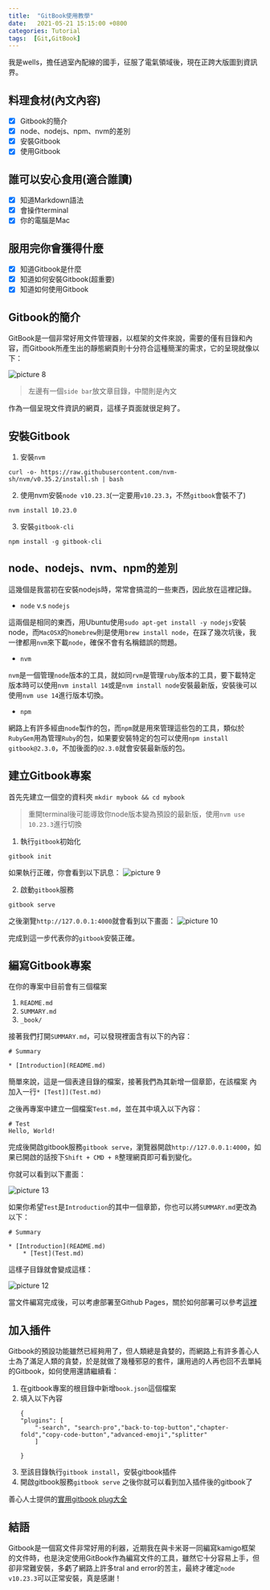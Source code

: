 ```yaml
---
title:  "GitBook使用教學"
date:   2021-05-21 15:15:00 +0800
categories: Tutorial
tags:  [Git,GitBook]
--- 
```

我是wells，擔任過室內配線的國手，征服了電氣領域後，現在正跨大版圖到資訊界。

## 料理食材(內文內容)
- [X] Gitbook的簡介
- [X] node、nodejs、npm、nvm的差別
- [X] 安裝Gitbook
- [X] 使用Gitbook

## 誰可以安心食用(適合誰讀)
- [X] 知道Markdown語法
- [X] 會操作terminal
- [X] 你的電腦是Mac

## 服用完你會獲得什麼
- [X] 知道Gitbook是什麼
- [X] 知道如何安裝Gitbook(超重要)
- [X] 知道如何使用Gitbook

## Gitbook的簡介
GitBook是一個非常好用文件管理器，以框架的文件來說，需要的僅有目錄和內容，而Gitbook所產生出的靜態網頁則十分符合這種簡潔的需求，它的呈現就像以下：

![picture 8](/assets/images/2021-05-21-GitBook使用教學-43dd8d1ed4c1ad4d72422fa8065a322bc339ea3cea0b0360c4818e64767490d3.png)  

> 左邊有一個`side bar`放文章目錄，中間則是內文

作為一個呈現文件資訊的網頁，這樣子頁面就很足夠了。

## 安裝Gitbook
1. 安裝`nvm`
```
curl -o- https://raw.githubusercontent.com/nvm-sh/nvm/v0.35.2/install.sh | bash
```

2. 使用nvm安裝`node v10.23.3`(一定要用`v10.23.3`，不然`gitbook`會裝不了)
```
nvm install 10.23.0
```

3. 安裝`gitbook-cli`
```
npm install -g gitbook-cli
```

## node、nodejs、nvm、npm的差別
這幾個是我當初在安裝nodejs時，常常會搞混的一些東西，因此放在這裡記錄。
- `node` v.s `nodejs`

這兩個是相同的東西，用Ubuntu使用`sudo apt-get install -y nodejs`安裝node，而`MacOSX`的`homebrew`則是使用`brew install node`，在踩了幾次坑後，我一律都用`nvm`來下載`node`，確保不會有名稱錯誤的問題。
- `nvm`

`nvm`是一個管理`node`版本的工具，就如同`rvm`是管理`ruby`版本的工具，要下載特定版本時可以使用`nvm install 14`或是`nvm install node`安裝最新版，安裝後可以使用`nvm use 14`進行版本切換。
- `npm`

網路上有許多經由`node`製作的包，而`npm`就是用來管理這些包的工具，類似於`RubyGem`用為管理`Ruby`的包，如果要安裝特定的包可以使用`npm install gitbook@2.3.0`，不加後面的`@2.3.0`就會安裝最新版的包。

## 建立Gitbook專案
首先先建立一個空的資料夾
`mkdir mybook && cd mybook`
> 重開terminal後可能導致你node版本變為預設的最新版，使用`nvm use 10.23.3`進行切換

1. 執行`gitbook`初始化
```
gitbook init
```
如果執行正確，你會看到以下訊息：
![picture 9](/assets/images/2021-05-21-GitBook使用教學-b142ea47c5c04805751821a326a1cadd7359daaaadcaf2b2b76225c9dcf372d6.png)  

2. 啟動`gitbook`服務
```
gitbook serve
```
之後瀏覽`http://127.0.0.1:4000`就會看到以下畫面：
![picture 10](/assets/images/2021-05-21-GitBook使用教學-c978a0f71d88fa62c9fde1fba2c11739a99cca253fe27c38f0f27a4e8557c11f.png)  

完成到這一步代表你的`gitbook`安裝正確。

## 編寫Gitbook專案
在你的專案中目前會有三個檔案
1. `README.md`
2. `SUMMARY.md`
3. `_book/`

接著我們打開`SUMMARY.md`，可以發現裡面含有以下的內容：
```
# Summary

* [Introduction](README.md)
```
簡單來說，這是一個表達目錄的檔案，接著我們為其新增一個章節，在該檔案 內加入一行`* [Test]](Test.md)`

之後再專案中建立一個檔案`Test.md`，並在其中填入以下內容：
```
# Test
Hello, World!
```

完成後開啟gitbook服務`gitbook serve`，瀏覽器開啟`http://127.0.0.1:4000`，如果已開啟的話按下`Shift + CMD + R`整理網頁即可看到變化。

你就可以看到以下畫面：

![picture 13](/assets/images/2021-05-21-GitBook使用教學-5ff84d62a4d9fa9880bcaab2512dc39c7b1781cbdc87f796382cdc5059772f91.png)  


如果你希望`Test`是`Introduction`的其中一個章節，你也可以將`SUMMARY.md`更改為以下：
```
# Summary

* [Introduction](README.md)
    * [Test](Test.md)
```
這樣子目錄就會變成這樣：

![picture 12](/assets/images/2021-05-21-GitBook使用教學-864f8f4bc47bcf5a94e7d40b43439be32e222e323ab578dee7f85120c3c793e6.png)  

當文件編寫完成後，可以考慮部署至Github Pages，關於如何部署可以參考[這裡](https://blog.wells.tw/posts/使用Jekyll自架部落格/#部署到github-page)

## 加入插件
Gitbook的預設功能雖然已經夠用了，但人類總是貪婪的，而網路上有許多善心人士為了滿足人類的貪婪，於是就做了幾種邪惡的套件，讓用過的人再也回不去單純的Gitbook，如何使用還請繼續看：

1. 在gitbook專案的根目錄中新增`book.json`這個檔案
2. 填入以下內容
    ```
    {
    "plugins": [
        "-search", "search-pro","back-to-top-button","chapter-fold","copy-code-button","advanced-emoji","splitter"
        ]

    }
    ```
3. 至該目錄執行`gitbook install`，安裝gitbook插件
4. 開啟gitbook服務`gitbook serve`
之後你就可以看到加入插件後的gitbook了

善心人士提供的[實用gitbook plug大全](https://www.twblogs.net/a/5c4adfd0bd9eee6e7d81cb9e)

## 結語
Gitbook是一個寫文件非常好用的利器，近期我在與卡米哥一同編寫kamigo框架的文件時，也是決定使用GitBook作為編寫文件的工具，雖然它十分容易上手，但卻非常難安裝，多虧了網路上許多tral and error的苦主，最終才確定`node v10.23.3`可以正常安裝，真是感謝！